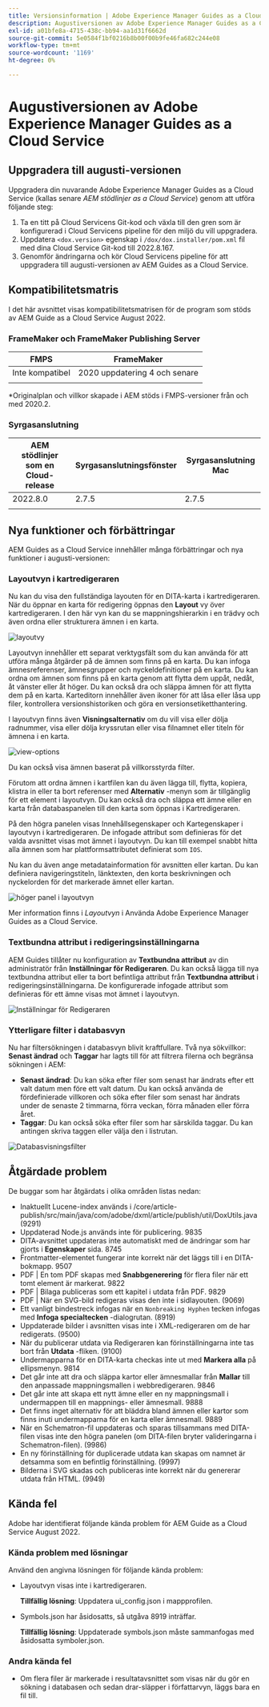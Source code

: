 ```yaml
---
title: Versionsinformation | Adobe Experience Manager Guides as a Cloud Service, augusti 2022-versionen
description: Augustiversionen av Adobe Experience Manager Guides as a Cloud Service
exl-id: a01bfe8a-4715-438c-bb94-aa1d31f6662d
source-git-commit: 5e0584f1bf0216b8b00f00b9fe46fa682c244e08
workflow-type: tm+mt
source-wordcount: '1169'
ht-degree: 0%

---
```


# Augustiversionen av Adobe Experience Manager Guides as a Cloud Service

## Uppgradera till augusti-versionen

Uppgradera din nuvarande Adobe Experience Manager Guides as a Cloud Service (kallas senare *AEM stödlinjer as a Cloud Service*) genom att utföra följande steg:
1. Ta en titt på Cloud Servicens Git-kod och växla till den gren som är konfigurerad i Cloud Servicens pipeline för den miljö du vill uppgradera.
1. Uppdatera `<dox.version>` egenskap i `/dox/dox.installer/pom.xml` fil med dina Cloud Service Git-kod till 2022.8.167.
1. Genomför ändringarna och kör Cloud Servicens pipeline för att uppgradera till augusti-versionen av AEM Guides as a Cloud Service.

## Kompatibilitetsmatris

I det här avsnittet visas kompatibilitetsmatrisen för de program som stöds av AEM Guide as a Cloud Service August 2022.

### FrameMaker och FrameMaker Publishing Server

| FMPS | FrameMaker |
| --- | --- |
| Inte kompatibel | 2020 uppdatering 4 och senare |
| | |

*Originalplan och villkor skapade i AEM stöds i FMPS-versioner från och med 2020.2.

### Syrgasanslutning

| AEM stödlinjer som en Cloud-release | Syrgasanslutningsfönster | Syrgasanslutning Mac |
| --- | --- | --- |
| 2022.8.0 | 2.7.5 | 2.7.5 |
|  |  |  |


## Nya funktioner och förbättringar

AEM Guides as a Cloud Service innehåller många förbättringar och nya funktioner i augusti-versionen:

### Layoutvyn i kartredigeraren

Nu kan du visa den fullständiga layouten för en DITA-karta i kartredigeraren. När du öppnar en karta för redigering öppnas den **Layout** vy över kartredigeraren. I den här vyn kan du se mappningshierarkin i en trädvy och även ordna eller strukturera ämnen i en karta.

![layoutvy](assets/layout-view-map.png)

Layoutvyn innehåller ett separat verktygsfält som du kan använda för att utföra många åtgärder på de ämnen som finns på en karta.
Du kan infoga ämnesreferenser, ämnesgrupper och nyckeldefinitioner på en karta. Du kan ordna om ämnen som finns på en karta genom att flytta dem uppåt, nedåt, åt vänster eller åt höger. Du kan också dra och släppa ämnen för att flytta dem på en karta. Karteditorn innehåller även ikoner för att låsa eller låsa upp filer, kontrollera versionshistoriken och göra en versionsetiketthantering.


I layoutvyn finns även **Visningsalternativ** om du vill visa eller dölja radnummer, visa eller dölja kryssrutan eller visa filnamnet eller titeln för ämnena i en karta.


![view-options](assets/view-options.png)

Du kan också visa ämnen baserat på villkorsstyrda filter.

Förutom att ordna ämnen i kartfilen kan du även lägga till, flytta, kopiera, klistra in eller ta bort referenser med **Alternativ** -menyn som är tillgänglig för ett element i layoutvyn. Du kan också dra och släppa ett ämne eller en karta från databaspanelen till den karta som öppnas i Kartredigeraren.

På den högra panelen visas Innehållsegenskaper och Kartegenskaper i layoutvyn i kartredigeraren. De infogade attribut som definieras för det valda avsnittet visas mot ämnet i layoutvyn. Du kan till exempel snabbt hitta alla ämnen som har plattformsattributet definierat som `IOS`.

Nu kan du även ange metadatainformation för avsnitten eller kartan. Du kan definiera navigeringstiteln, länktexten, den korta beskrivningen och nyckelorden för det markerade ämnet eller kartan.

![höger panel i layoutvyn](assets/layout-inline-attributes.png)

Mer information finns i *Layoutvyn* i Använda Adobe Experience Manager Guides as a Cloud Service.

### Textbundna attribut i redigeringsinställningarna

AEM Guides tillåter nu konfiguration av **Textbundna attribut** av din administratör från **Inställningar för Redigeraren**. Du kan också lägga till nya textbundna attribut eller ta bort befintliga attribut från **Textbundna attribut** i redigeringsinställningarna.
De konfigurerade infogade attribut som definieras för ett ämne visas mot ämnet i layoutvyn.

![Inställningar för Redigeraren](assets/editor-settings-inline-attributes.png)


### Ytterligare filter i databasvyn

Nu har filtersökningen i databasvyn blivit kraftfullare. Två nya sökvillkor: **Senast ändrad** och **Taggar** har lagts till för att filtrera filerna och begränsa sökningen i AEM:
* **Senast ändrad**: Du kan söka efter filer som senast har ändrats efter ett valt datum men före ett valt datum. Du kan också använda de fördefinierade villkoren och söka efter filer som senast har ändrats under de senaste 2 timmarna, förra veckan, förra månaden eller förra året.
* **Taggar**: Du kan också söka efter filer som har särskilda taggar. Du kan antingen skriva taggen eller välja den i listrutan.

![Databasvisningsfilter](assets/repo-filter-search.png)


## Åtgärdade problem

De buggar som har åtgärdats i olika områden listas nedan:

* Inaktuellt Lucene-index används i /core/article-publish/src/main/java/com/adobe/dxml/article/publish/util/DoxUtils.java (9291)
* Uppdaterad Node.js används inte för publicering. 9835
* DITA-avsnittet uppdateras inte automatiskt med de ändringar som har gjorts i **Egenskaper** sida. 8745
* Frontmatter-elementet fungerar inte korrekt när det läggs till i en DITA-bokmapp. 9507
* PDF | En tom PDF skapas med **Snabbgenerering** för flera filer när ett tomt element är markerat. 9822
* PDF | Bilaga publiceras som ett kapitel i utdata från PDF. 9829
* PDF | När en SVG-bild redigeras visas den inte i sidlayouten. (9069)
* Ett vanligt bindestreck infogas när en `Nonbreaking Hyphen` tecken infogas med **Infoga specialtecken** -dialogrutan. (8919)
* Uppdaterade bilder i avsnitten visas inte i XML-redigeraren om de har redigerats. (9500)
* När du publicerar utdata via Redigeraren kan förinställningarna inte tas bort från **Utdata** -fliken. (9100)
* Undermapparna för en DITA-karta checkas inte ut med **Markera alla** på ellipsmenyn. 9814
* Det går inte att dra och släppa kartor eller ämnesmallar från **Mallar** till den anpassade mappningsmallen i webbredigeraren. 9846
* Det går inte att skapa ett nytt ämne eller en ny mappningsmall i undermappen till en mappnings- eller ämnesmall. 9888
* Det finns inget alternativ för att bläddra bland ämnen eller kartor som finns inuti undermapparna för en karta eller ämnesmall. 9889
* När en Schematron-fil uppdateras och sparas tillsammans med DITA-filen visas inte den högra panelen (om DITA-filen bryter valideringarna i Schematron-filen). (9986)
* En ny förinställning för duplicerade utdata kan skapas om namnet är detsamma som en befintlig förinställning. (9997)
* Bilderna i SVG skadas och publiceras inte korrekt när du genererar utdata från HTML. (9949)


## Kända fel

Adobe har identifierat följande kända problem för AEM Guide as a Cloud Service August 2022.

### Kända problem med lösningar

Använd den angivna lösningen för följande kända problem:

* Layoutvyn visas inte i kartredigeraren.

  **Tillfällig lösning**: Uppdatera ui_config.json i mappprofilen.

* Symbols.json har åsidosatts, så utgåva 8919 inträffar.

  **Tillfällig lösning**: Uppdaterade symbols.json måste sammanfogas med åsidosatta symboler.json.

### Andra kända fel

* Om flera filer är markerade i resultatavsnittet som visas när du gör en sökning i databasen och sedan drar-släpper i författarvyn, läggs bara en fil till.
